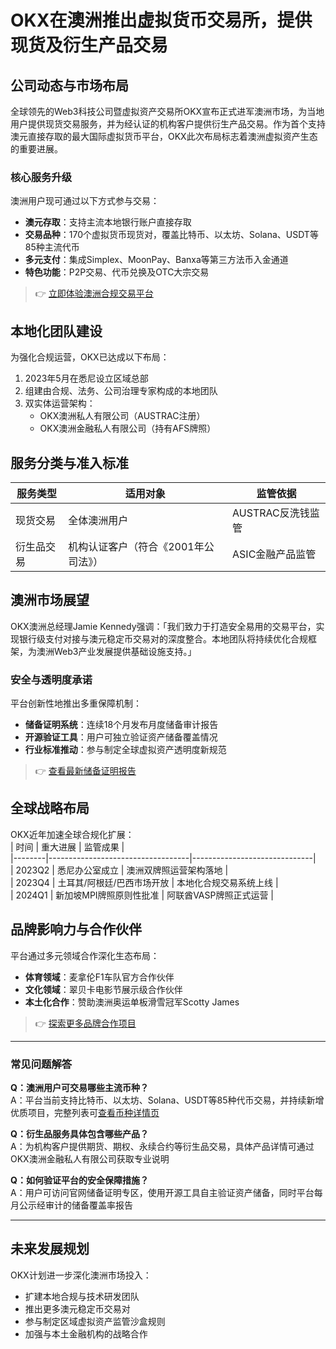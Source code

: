 # OKX在澳洲推出虚拟货币交易所，提供现货及衍生产品交易

## 公司动态与市场布局  
全球领先的Web3科技公司暨虚拟资产交易所OKX宣布正式进军澳洲市场，为当地用户提供现货交易服务，并为经认证的机构客户提供衍生产品交易。作为首个支持澳元直接存取的最大国际虚拟货币平台，OKX此次布局标志着澳洲虚拟资产生态的重要进展。

### 核心服务升级  
澳洲用户现可通过以下方式参与交易：  
- **澳元存取**：支持主流本地银行账户直接存取  
- **交易品种**：170个虚拟货币现货对，覆盖比特币、以太坊、Solana、USDT等85种主流代币  
- **多元支付**：集成Simplex、MoonPay、Banxa等第三方法币入金通道  
- **特色功能**：P2P交易、代币兑换及OTC大宗交易  

> 👉 [立即体验澳洲合规交易平台](https://bit.ly/okx_welcome)  

## 本地化团队建设  
为强化合规运营，OKX已达成以下布局：  
1. 2023年5月在悉尼设立区域总部  
2. 组建由合规、法务、公司治理专家构成的本地团队  
3. 双实体运营架构：  
   - OKX澳洲私人有限公司（AUSTRAC注册）  
   - OKX澳洲金融私人有限公司（持有AFS牌照）  

## 服务分类与准入标准  
| 服务类型       | 适用对象                     | 监管依据                 |  
|----------------|------------------------------|--------------------------|  
| 现货交易       | 全体澳洲用户                 | AUSTRAC反洗钱监管        |  
| 衍生品交易     | 机构认证客户（符合《2001年公司法》） | ASIC金融产品监管         |  

## 澳洲市场展望  
OKX澳洲总经理Jamie Kennedy强调：「我们致力于打造安全易用的交易平台，实现银行级支付对接与澳元稳定币交易对的深度整合。本地团队将持续优化合规框架，为澳洲Web3产业发展提供基础设施支持。」  

### 安全与透明度承诺  
平台创新性地推出多重保障机制：  
- **储备证明系统**：连续18个月发布月度储备审计报告  
- **开源验证工具**：用户可独立验证资产储备覆盖情况  
- **行业标准推动**：参与制定全球虚拟资产透明度新规范  

> 👉 [查看最新储备证明报告](https://bit.ly/okx_welcome)  

## 全球战略布局  
OKX近年加速全球合规化扩展：  
| 时间   | 重大进展                          | 监管成果                     |  
|--------|-----------------------------------|------------------------------|  
| 2023Q2 | 悉尼办公室成立                    | 澳洲双牌照运营架构落地       |  
| 2023Q4 | 土耳其/阿根廷/巴西市场开放        | 本地化合规交易系统上线       |  
| 2024Q1 | 新加坡MPI牌照原则性批准           | 阿联酋VASP牌照正式运营       |  

## 品牌影响力与合作伙伴  
平台通过多元领域合作深化生态布局：  
- **体育领域**：麦拿伦F1车队官方合作伙伴  
- **文化领域**：翠贝卡电影节展示级合作伙伴  
- **本土化合作**：赞助澳洲奥运单板滑雪冠军Scotty James  

> 👉 [探索更多品牌合作项目](https://bit.ly/okx_welcome)  

---

### 常见问题解答  
**Q：澳洲用户可交易哪些主流币种？**  
A：平台当前支持比特币、以太坊、Solana、USDT等85种代币交易，并持续新增优质项目，完整列表可[查看币种详情页](https://bit.ly/okx_welcomemarkets/prices)  

**Q：衍生品服务具体包含哪些产品？**  
A：为机构客户提供期货、期权、永续合约等衍生品交易，具体产品详情可通过OKX澳洲金融私人有限公司获取专业说明  

**Q：如何验证平台的安全保障措施？**  
A：用户可访问官网储备证明专区，使用开源工具自主验证资产储备，同时平台每月公示经审计的储备覆盖率报告  

---

## 未来发展规划  
OKX计划进一步深化澳洲市场投入：  
- 扩建本地合规与技术研发团队  
- 推出更多澳元稳定币交易对  
- 参与制定区域虚拟资产监管沙盒规则  
- 加强与本土金融机构的战略合作  

